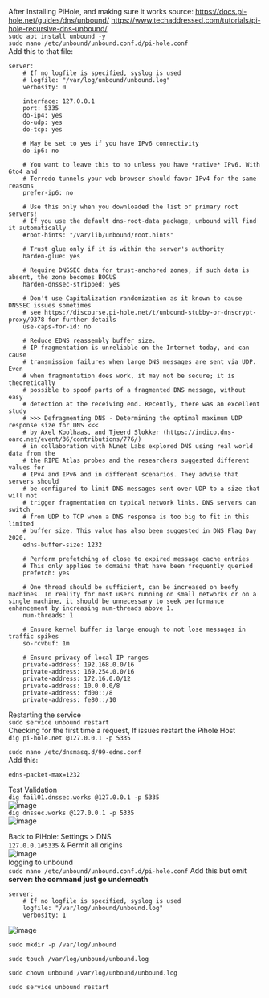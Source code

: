 After Installing PiHole, and making sure it works
source: https://docs.pi-hole.net/guides/dns/unbound/
https://www.techaddressed.com/tutorials/pi-hole-recursive-dns-unbound/ <br/>
```sudo apt install unbound -y```<br/>
```sudo nano /etc/unbound/unbound.conf.d/pi-hole.conf```<br/>
Add this to that file:
```
server:
    # If no logfile is specified, syslog is used
    # logfile: "/var/log/unbound/unbound.log"
    verbosity: 0

    interface: 127.0.0.1
    port: 5335
    do-ip4: yes
    do-udp: yes
    do-tcp: yes

    # May be set to yes if you have IPv6 connectivity
    do-ip6: no

    # You want to leave this to no unless you have *native* IPv6. With 6to4 and
    # Terredo tunnels your web browser should favor IPv4 for the same reasons
    prefer-ip6: no

    # Use this only when you downloaded the list of primary root servers!
    # If you use the default dns-root-data package, unbound will find it automatically
    #root-hints: "/var/lib/unbound/root.hints"

    # Trust glue only if it is within the server's authority
    harden-glue: yes

    # Require DNSSEC data for trust-anchored zones, if such data is absent, the zone becomes BOGUS
    harden-dnssec-stripped: yes

    # Don't use Capitalization randomization as it known to cause DNSSEC issues sometimes
    # see https://discourse.pi-hole.net/t/unbound-stubby-or-dnscrypt-proxy/9378 for further details
    use-caps-for-id: no

    # Reduce EDNS reassembly buffer size.
    # IP fragmentation is unreliable on the Internet today, and can cause
    # transmission failures when large DNS messages are sent via UDP. Even
    # when fragmentation does work, it may not be secure; it is theoretically
    # possible to spoof parts of a fragmented DNS message, without easy
    # detection at the receiving end. Recently, there was an excellent study
    # >>> Defragmenting DNS - Determining the optimal maximum UDP response size for DNS <<<
    # by Axel Koolhaas, and Tjeerd Slokker (https://indico.dns-oarc.net/event/36/contributions/776/)
    # in collaboration with NLnet Labs explored DNS using real world data from the
    # the RIPE Atlas probes and the researchers suggested different values for
    # IPv4 and IPv6 and in different scenarios. They advise that servers should
    # be configured to limit DNS messages sent over UDP to a size that will not
    # trigger fragmentation on typical network links. DNS servers can switch
    # from UDP to TCP when a DNS response is too big to fit in this limited
    # buffer size. This value has also been suggested in DNS Flag Day 2020.
    edns-buffer-size: 1232

    # Perform prefetching of close to expired message cache entries
    # This only applies to domains that have been frequently queried
    prefetch: yes

    # One thread should be sufficient, can be increased on beefy machines. In reality for most users running on small networks or on a single machine, it should be unnecessary to seek performance enhancement by increasing num-threads above 1.
    num-threads: 1

    # Ensure kernel buffer is large enough to not lose messages in traffic spikes
    so-rcvbuf: 1m

    # Ensure privacy of local IP ranges
    private-address: 192.168.0.0/16
    private-address: 169.254.0.0/16
    private-address: 172.16.0.0/12
    private-address: 10.0.0.0/8
    private-address: fd00::/8
    private-address: fe80::/10
```
Restarting the service<br/>
```sudo service unbound restart```<br/>
Checking for the first time a request, If issues restart the Pihole Host<br/>
```dig pi-hole.net @127.0.0.1 -p 5335```<br/>

```sudo nano /etc/dnsmasq.d/99-edns.conf```<br/>
Add this:<br/>
```
edns-packet-max=1232
```
Test Validation<br/>
```dig fail01.dnssec.works @127.0.0.1 -p 5335```<br/>
![image](https://github.com/ivanjrt/PiHole-Backup-Ubuntu/assets/44326428/5a2f7bfd-061d-4862-be6d-c29b79cf542d)<br/>
```dig dnssec.works @127.0.0.1 -p 5335```<br/>
![image](https://github.com/ivanjrt/PiHole-Backup-Ubuntu/assets/44326428/adb1e93a-f52f-455b-9ce4-f9dcaa63fc34)<br/>


Back to PiHole: Settings > DNS <br/>
```127.0.0.1#5335``` & Permit all origins <br/>
![image](https://github.com/ivanjrt/PiHole-Backup-Ubuntu/assets/44326428/fa30a246-9653-43ec-bfd9-d00f93031f58)<br/>
logging to unbound<br/>
```sudo nano /etc/unbound/unbound.conf.d/pi-hole.conf```
Add this but omit **server:   the command just go underneath**<br/>

```
server:
    # If no logfile is specified, syslog is used
    logfile: "/var/log/unbound/unbound.log"
    verbosity: 1
```
![image](https://github.com/ivanjrt/PiHole-Backup-Ubuntu/assets/44326428/90e38035-30ae-49f6-add4-97476334eb27)<br/>
```
sudo mkdir -p /var/log/unbound
```
```
sudo touch /var/log/unbound/unbound.log
```
```
sudo chown unbound /var/log/unbound/unbound.log
```
```
sudo service unbound restart
```

    





